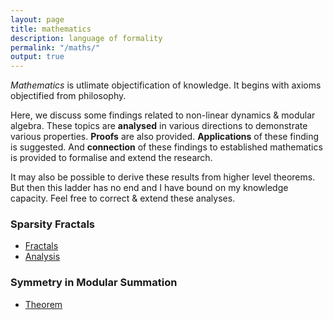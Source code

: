 ```yaml
---
layout: page
title: mathematics
description: language of formality 
permalink: "/maths/"
output: true
---
```

$Mathematics$ is utlimate objectification of knowledge.
It begins with axioms objectified from philosophy. 

Here, we discuss some findings related to non-linear dynamics & modular algebra.
These topics are **analysed** in various directions to demonstrate various properties.
**Proofs** are also provided. **Applications** of these finding is suggested.
And **connection** of these findings to established mathematics is provided to formalise and extend the research.

It may also be possible to derive these results from higher level theorems.
But then this ladder has no end and I have bound on my knowledge capacity.
Feel free to correct & extend these analyses.

### Sparsity Fractals
* [Fractals](sparse-fracs)
* [Analysis](sparse-analyse)

### Symmetry in Modular Summation
* [Theorem](theorem-mod-summa)
<!-- [Proof](proof-mod-summa) * Factorisation lemma * Invariant theory* Deutsch extension* Notation : Factor subgroup* Extension to other operations -->
